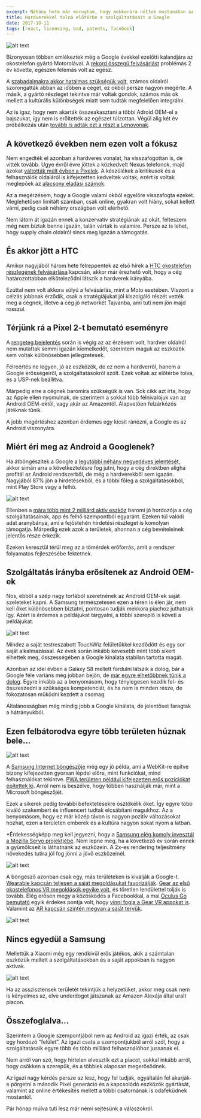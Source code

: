```yaml
---
excerpt: Néhány hete már morogtam, hogy mekkorára nőttek mostanában az iOS appok, de a napokban három olyan “meglepő” felfedezésem volt, hogy újra elő kell vennem a témát.
title: Hardverekkel tolná előtérbe a szolgáltatásait a Google
date: 2017-10-11
tags: [react, licensing, bsd, patents, facebook]
---
```


![alt text](https://appcraft-projects.github.io/appcraft-site/assets/img/google-hw-01.jpeg)

Bizonyosan többen emlékeztek még a Google évekkel ezelőtti kalandjára az okostelefon gyártó Motorolával. A [rekord összegű felvásárlást](http://bit.ly/google-buys-moto) problémás 2 év követte, egészen felemás volt az egész.

A [szabadalmakra akkor hatalmas szükségük volt](http://bit.ly/google-moto-patents), számos oldalról szorongatták abban az időben a céget, ez okból persze nagyon megérte. A másik, a gyártó részleget tekintve már voltak gondok, számos más ok mellett a kultúrális különbségek miatt sem tudták megfelelően integrálni.

Az is igaz, hogy nem akarták összeakasztani a többi Adroid OEM-el a bajszukat, így nem is erőltették az egészet túlzottan. Végül alig két év próbálkozás után [tovább is adták ezt a részt a Lenovonak](http://bit.ly/google-moto-sells-lenovo).

## A következő években nem ezen volt a fókusz

Nem engedték el azonban a hardveres vonalat, ha visszafogottan is, de vitték tovább. Ugye évről évre jöttek a közkedvelt Nexus telefonok, majd azokat [váltották múlt évben a Pixelek](http://bit.ly/google-kills-nexus). A készülékek a kritikusok és a felhasználók oldaláról is kifejezetten kedveltek voltak, ezért is voltak meglepőek az [alacsony eladási számok](http://bit.ly/pixel-sales-numbers).

Az a megérzésem, hogy a Google valami okból egyelőre visszafogta ezeket. Meglehetősen limitált számban, csak online, gyakran volt hiány, sokat kellett várni, pedig csak néhány országban volt elérhető.

Nem látom át igazán ennek a konzervatív stratégiának az okát, felteszem még nem bíztak benne igazán, talán vártak is valamire. Persze az is lehet, hogy supply chain oldalról sincs meg igazán a támogatás.

## És akkor jött a HTC

Amikor nagyjából három hete felreppentek az első hírek a [HTC okostelefon részlegének felvásárlása](http://bit.ly/google-htc-acquire) kapcsán, akkor már érezhető volt, hogy a cég határozottabban elköteleződni látszik a hardverek irányába.

Ezúttal nem volt akkora súlyú a felvásárlás, mint a Moto esetében. Viszont a célzás jobbnak érződik, csak a stratégiájukat jól kiszolgáló részét vették meg a cégnek, illetve a cég jó networkét Tajvanba, ami tuti nem jön majd rosszul.

## Térjünk rá a Pixel 2-t bemutató eseményre

A [rengeteg bejelentés](http://bit.ly/google-pixel-2-event) során is végig az az érzésem volt, hardver oldalról nem mutattak semmi igazán kiemelkedőt, szerintem maguk az eszközök sem voltak különösebben jellegzetesek.

Félreértés ne legyen, jó az eszközök, de ez nem a hardverről, hanem a Google erősségeiről, a szolgáltatásokról szólt. Ezek voltak az előtérbe tolva, és a USP-nek beállítva.

Márpedig erre a cégnek baromira szükségük is van. Sok cikk azt írta, hogy az Apple ellen nyomulnak, de szerintem a sokkal több félnivalójuk van az Android OEM-ektől, vagy akár az Amazontól. Alapvetően felzárkózós játéknak tűnik.

A jobb megértéshez azonban érdemes egy kicsit ránézni, a Google és az Android viszonyára.

## Miért éri meg az Android a Googlenek?

Ha átböngészitek a Google a [legutóbbi néhány negyedéves jelentését](http://bit.ly/goog-quarterly), akkor simán arra a következtetésre fog jutni, hogy a cég direktben aligha profitál az Android rendszerből, de még a hardverekből sem igazán. Nagyjából 87% jön a hirdetésekből, és a többi főleg a szolgáltatásokból, mint Play Store vagy a felhő.

![alt text](https://appcraft-projects.github.io/appcraft-site/assets/img/google-hw-02.jpeg)

Ellenben a [mára több mint 2 milliárd aktív eszköz](http://bit.ly/android-2-billion) baromi jó hordozója a cég szolgáltatásainak, app és felhő szempontból egyaránt. Ezeken túl valódi adat aranybánya, ami a fejőstehén hirdetési részleget is komolyan támogatja. Márpedig ezek azok a területek, ahonnan a cég bevételeinek jelentős része érkezik.

Ezeken keresztül térül meg az a tömérdek erőforrás, amit a rendszer folyamatos fejleszésébe fektetnek.

## Szolgáltatás irányba erősítenek az Android OEM-ek

Nos, ebből a szép nagy tortából szeretnének az Android OEM-ek saját szeleteket kapni. A Samsung természetesen ezen a téren is élen jár, nem kell őket különösebben bíztatni, pontosan tudják mekkora piachoz juthatnak így. Azért is érdemes a példájukat tárgyalni, a többi szereplő is követi a példájukat.

![alt text](https://appcraft-projects.github.io/appcraft-site/assets/img/google-hw-03.jpeg)

Mindez a saját testreszabott TouchWiz felületükkel kezdődött és egy sor saját alkalmazással. Az évek során inkább kevesebb mint több sikert élhettek meg, összességében a Google kínálata stabilan tartotta magát.

Azonban az idei évben a Galaxy S8 mellett fordulni látszik a dolog, bár a Google féle variáns még jobban bejön, de [már egyre élhetőbbnek tűnik a dolog](http://bit.ly/galaxy-s8-apps-makery). Egyre inkább az a benyomásom, hogy ténylegesen kezdik fel- és összeszedni a szükséges kompetenciát, és ha nem is minden része, de fokozatosan működni kezdett a csomag.

Általánosságban még mindig jobb a Google kínálata, de jelentőset faragtak a hátrányukból.

## Ezen felbátorodva egyre több területen húznak bele…

![alt text](https://appcraft-projects.github.io/appcraft-site/assets/img/google-hw-04.png)

A [Samsung Internet böngészője](http://bit.ly/samsung-internet) még egy jó példa, ami a WebKit-re építve bizony kifejezetten gyorsan lépdel előre, mint funkciókat, mind felhasználókat tekintve. [PWA területen például kifejezetten erős pozíciókat építettek ki](http://bit.ly/samsung-internet-pwa). Arról nem is beszélve, hogy többen használják már, mint a Microsoft böngészőjét.

Ezek a sikerek pedig további befektetésekre ösztökélik őket. Így egyre több kiváló szakembert és influencert tudtak elcsábítani magukhoz. Az a benyomásom, hogy ez már közép távon is nagyon pozitív változásokat hozhat, ezen a területen emberek és a kultúra nagyon sokat nyom a latban.

*Érdekességképp meg kell jegyezni, hogy a [Samsung elég komoly invesztál a Mozilla Servo projektjébe](http://bit.ly/mozilla-samsung-servo). Nem lepne meg, ha a következő év során ennek a gyümölcseit is láthatnánk az eszközein. A 2x-es rendering teljesítmény növekedés tutira jól fog jönni a jövő eszközeinél.

![alt text](https://appcraft-projects.github.io/appcraft-site/assets/img/google-hw-05.jpeg)

A böngésző azonban csak egy, más területeken is kiválják a Google-t. [Wearable kapcsán teljesen a saját megoldásukat favorizálják](http://bit.ly/samsung-wearable-lte). [Gear az első okostelefonos VR megoldások egyike volt](http://www.samsung.com/global/galaxy/gear-vr/), és töretlen lendülettel tolják is tovább. Elég erősen megy a közösködés a Facebookkal, a mai [Oculus Go bemutató](https://uploadvr.com/oc4-oculus-reveals-standalone-headset/) egyik érdekes pontja volt, hogy [vinni fogja a Gear VR appokat is](https://twitter.com/Tojiro/status/918166549503950848). Valamint az [AR kapcsán szintén megvan a saját tervük](https://augmented.reality.news/news/samsungs-monitorless-remote-desktop-smartglasses-blur-line-between-virtual-augmented-reality-0176310/).

![alt text](https://appcraft-projects.github.io/appcraft-site/assets/img/google-hw-06.jpeg)

## Nincs egyedül a Samsung

Mellettük a Xiaomi még egy rendkívül erős játékos, akik a számtalan eszközük mellett a szolgáltatásokban és a saját appokban is nagyon aktívak.

![alt text](https://appcraft-projects.github.io/appcraft-site/assets/img/google-hw-07.jpeg)

Ha az asszisztensek területét tekintjük a helyzetüket, akkor még csak nem is kényelmes az, elve underdogot játszanak az Amazon Alexája által uralt piacon.

## Összefoglalva…

Szerintem a Google szempontjából nem az Android az igazi érték, az csak egy hordozó “felület”. Az igazi csata a szempontjukból arról szól, hogy a szolgáltatásaik egyre több és több milliárd felhasználóhoz jussanak el.

Nem arról van szó, hogy hirtelen elvesztik ezt a piacot, sokkal inkább arról, hogy csökken a szerepük, és a többiek alaposan megerősödnek.

Az igazi nagy kérdés persze az lesz, hogy fel tudják, egyáltalán fel akarják-e pörgetni a második Pixel generáció és a kapcsolódó eszközök gyártását, valamint az
online értékesítés mellett a többi csatornának is odafeküdnek mostantól.

Pár hónap múlva tuti lesz már némi sejtésünk a válaszokról.

